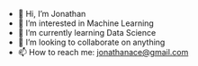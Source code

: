 - 👋 Hi, I’m Jonathan
- 👀 I’m interested in Machine Learning
- 🌱 I’m currently learning Data Science
- 💞️ I’m looking to collaborate on anything
- 📫 How to reach me: jonathanace@gmail.com

<!---
Jonathanace/Jonathanace is a ✨ special ✨ repository because its `README.md` (this file) appears on your GitHub profile.
You can click the Preview link to take a look at your changes.
--->

